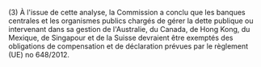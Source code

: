 (3) À l'issue de cette analyse, la Commission a conclu que les banques centrales et les organismes publics chargés de gérer la dette publique ou intervenant dans sa gestion de l'Australie, du Canada, de Hong Kong, du Mexique, de Singapour et de la Suisse devraient être exemptés des obligations de compensation et de déclaration prévues par le règlement (UE) no 648/2012.